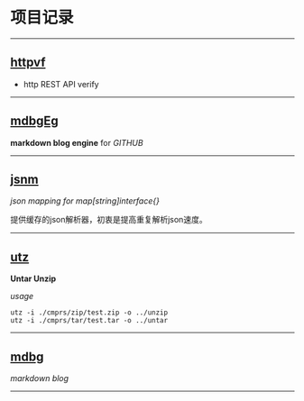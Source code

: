 #	项目记录


---------------------

##  [httpvf](httpvf.html)

* http REST API verify

---------------------

##	[mdbgEg](mdbgEg)

__markdown blog engine__ for _GITHUB_

---------------------

##	[jsnm](jsnm)

_json mapping for map[string]interface{}_

提供缓存的json解析器，初衷是提高重复解析json速度。

----------------------


##	[utz](utz)

**Untar Unzip**

_usage_

	utz -i ./cmprs/zip/test.zip -o ../unzip
	utz -i ./cmprs/tar/test.tar -o ../untar

----------------------

##	[mdbg](mdbg)

_markdown blog_

----------------------

